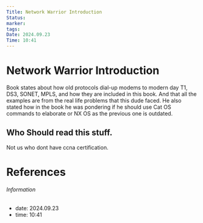 ```yaml
---
Title: Network Warrior Introduction
Status: 
marker: 
tags: 
Date: 2024.09.23
Time: 10:41
---
```

# Network Warrior Introduction
Book states about how old protocols dial-up modems to modern day T1, DS3, SONET, MPLS, and how they are included in this book. And that all the examples are from the real life problems that this dude faced. He also stated how in the book he was pondering if he should use Cat OS commands to elaborate or NX OS as the previous one is outdated.

## Who Should read this stuff.
Not us who dont have ccna certification.



# References


###### Information
- date: 2024.09.23
- time: 10:41